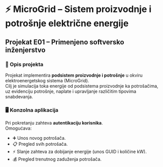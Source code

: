 # ⚡ MicroGrid – Sistem proizvodnje i potrošnje električne energije  
## Projekat E01 – Primenjeno softversko inženjerstvo

### 📝 Opis projekta
Projekat implementira **podsistem proizvodnje i potrošnje** u okviru elektroenergetskog sistema (MicroGrid).  
Cilj je simulacija toka energije od podsistema proizvodnje ka potrošačima, uz evidenciju potrošnje, naplate i upravljanje različitim tipovima snabdevanja.  

### 🖥️ Konzolna aplikacija
Pri pokretanju zahteva **autentikaciju korisnika**.  
Omogućava:  
- ➕ Unos novog potrošača.  
- 📋 Pregled svih potrošača.  
- ⚡ Slanje zahteva za dobijanje energije (unos GUID i količine kW).  
- 💰 Pregled trenutnog zaduženja potrošača.  
